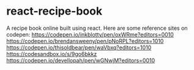 # react-recipe-book
A recipe book online built using react.
Here are some reference sites on codepen:
https://codepen.io/inkblotty/pen/oxWRme?editors=0010
https://codepen.io/brendansweeny/pen/pNoRPL?editors=1010
https://codepen.io/thisoldbear/pen/waVbxq?editors=1010
https://codesandbox.io/s/9go6bkkz
https://codepen.io/devellopah/pen/wGNwjM?editors=0010
